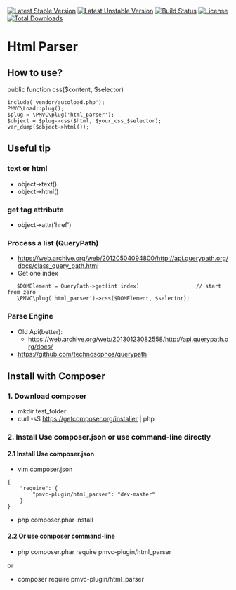 [![Latest Stable Version](https://poser.pugx.org/pmvc-plugin/html_parser/v/stable)](https://packagist.org/packages/pmvc-plugin/html_parser) 
[![Latest Unstable Version](https://poser.pugx.org/pmvc-plugin/html_parser/v/unstable)](https://packagist.org/packages/pmvc-plugin/html_parser) 
[![Build Status](https://travis-ci.org/pmvc-plugin/html_parser.svg?branch=master)](https://travis-ci.org/pmvc-plugin/html_parser)
[![License](https://poser.pugx.org/pmvc-plugin/html_parser/license)](https://packagist.org/packages/pmvc-plugin/html_parser)
[![Total Downloads](https://poser.pugx.org/pmvc-plugin/html_parser/downloads)](https://packagist.org/packages/pmvc-plugin/html_parser) 

Html Parser 
===============

## How to use?
 public function css($content, $selector)

```
include('vendor/autoload.php');
PMVC\Load::plug();
$plug = \PMVC\plug('html_parser');
$object = $plug->css($html, $your_css_$selector);
var_dump($object->html());
```

## Useful tip

### text or html
* object->text()
* object->html()

### get tag attribute
* object->attr('href')

### Process a list (QueryPath)
* https://web.archive.org/web/20120504094800/http://api.querypath.org/docs/class_query_path.html
* Get one index
```
   $DOMElement = QueryPath->get(int index)                  // start from zero
   \PMVC\plug('html_parser')->css($DOMElement, $selector);
```

### Parse Engine
   * Old Api(better):
      * https://web.archive.org/web/20130123082558/http://api.querypath.org/docs/
   * https://github.com/technosophos/querypath

## Install with Composer
### 1. Download composer
   * mkdir test_folder
   * curl -sS https://getcomposer.org/installer | php

### 2. Install Use composer.json or use command-line directly
#### 2.1 Install Use composer.json
   * vim composer.json
```
{
    "require": {
        "pmvc-plugin/html_parser": "dev-master"
    }
}
```
   * php composer.phar install

#### 2.2 Or use composer command-line
   * php composer.phar require pmvc-plugin/html_parser
   
   or
   * composer require pmvc-plugin/html_parser

